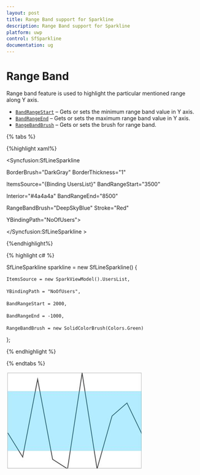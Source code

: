 ```yaml
---
layout: post
title: Range Band support for Sparkline
description: Range Band support for Sparkline
platform: uwp
control: SfSparkline
documentation: ug
---
```


# Range Band

Range band feature is used to highlight the particular mentioned range along Y axis.

* [`BandRangeStart`](http://help.syncfusion.com/cr/cref_files/uwp/sfchart/Syncfusion.SfChart.UWP~Syncfusion.UI.Xaml.Charts.SparklineBase~BandRangeStart.html) – Gets or sets the minimum range band value in Y axis.
* [`BandRangeEnd`](http://help.syncfusion.com/cr/cref_files/uwp/sfchart/Syncfusion.SfChart.UWP~Syncfusion.UI.Xaml.Charts.SparklineBase~BandRangeEnd.html) – Gets or sets the maximum range band value in Y axis.
* [`RangeBandBrush`](http://help.syncfusion.com/cr/cref_files/uwp/sfchart/Syncfusion.SfChart.UWP~Syncfusion.UI.Xaml.Charts.SparklineBase~RangeBandBrush.html) – Gets or sets the brush for range band.

{% tabs %}

{%highlight xaml%}

<Syncfusion:SfLineSparkline

BorderBrush="DarkGray" BorderThickness="1" 

ItemsSource="{Binding UsersList}" BandRangeStart="3500"   

Interior="#4a4a4a"  BandRangeEnd="8500" 

RangeBandBrush="DeepSkyBlue" Stroke="Red"

YBindingPath="NoOfUsers">

</Syncfusion:SfLineSparkline >

{%endhighlight%}

{% highlight c# %}

SfLineSparkline sparkline = new SfLineSparkline()
{

	ItemsSource = new SparkViewModel().UsersList,

	YBindingPath = "NoOfUsers",

	BandRangeStart = 2000,

	BandRangeEnd = -1000,

	RangeBandBrush = new SolidColorBrush(Colors.Green)

};

{% endhighlight %}

{% endtabs %}

![RangeBand](Range-Band_images/RangeBand_img1.jpeg)
